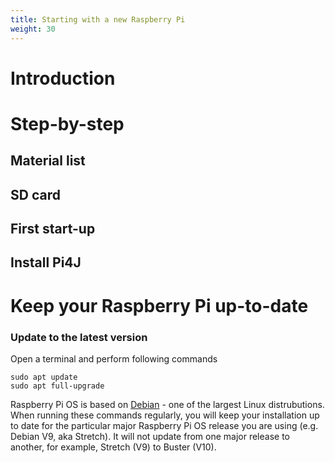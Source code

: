 ```yaml
---
title: Starting with a new Raspberry Pi
weight: 30
---
```


# Introduction

# Step-by-step

## Material list

## SD card

## First start-up

## Install Pi4J

# Keep your Raspberry Pi up-to-date

### Update to the latest version

Open a terminal and perform following commands

```
sudo apt update
sudo apt full-upgrade
```

Raspberry Pi OS is based on [Debian](https://www.debian.org/) - one of the largest 
Linux distrubutions. When running these commands regularly, you will keep 
your installation up to date for the particular major Raspberry Pi OS 
release you are using (e.g. Debian V9, aka Stretch). It will not update 
from one major release to another, for example, Stretch (V9) to Buster (V10). 
